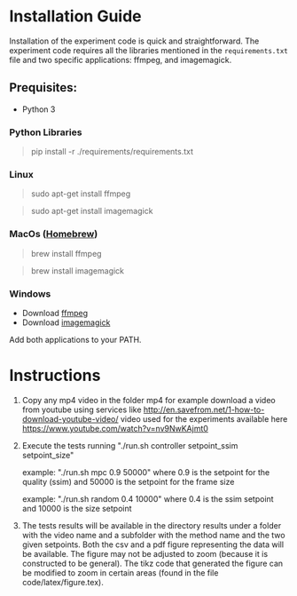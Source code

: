 # Installation Guide
Installation of the experiment code is quick and straightforward. The experiment code requires all the libraries mentioned in the `requirements.txt` file and two specific applications: ffmpeg, and imagemagick.

## Prequisites:
* Python 3

### Python Libraries
> pip install -r ./requirements/requirements.txt
      
### Linux
   > sudo apt-get install ffmpeg

   > sudo apt-get install imagemagick

### MacOs ([Homebrew](https://brew.sh/))
   > brew install ffmpeg

   > brew install imagemagick

### Windows
* Download [ffmpeg](https://ffmpeg.org/download.html#build-windows)
* Download [imagemagick](https://download.imagemagick.org/script/download.php#windows)

Add both applications to your PATH. 

# Instructions
1) Copy any mp4 video in the folder mp4
   for example download a video from youtube using services like
   http://en.savefrom.net/1-how-to-download-youtube-video/
   video used for the experiments available here
   https://www.youtube.com/watch?v=nv9NwKAjmt0
   
2) Execute the tests running
     "./run.sh controller setpoint_ssim setpoint_size"

   example: "./run.sh mpc 0.9 50000" where 0.9 is the setpoint for the
   quality (ssim) and 50000 is the setpoint for the frame size

   example: "./run.sh random 0.4 10000" where 0.4 is the ssim setpoint
   and 10000 is the size setpoint
   
3) The tests results will be available in the directory results under
   a folder with the video name and a subfolder with the method name
   and the two given setpoints. Both the csv and a pdf figure
   representing the data will be available. The figure may not be
   adjusted to zoom (because it is constructed to be general). The
   tikz code that generated the figure can be modified to zoom in
   certain areas (found in the file code/latex/figure.tex).
   
